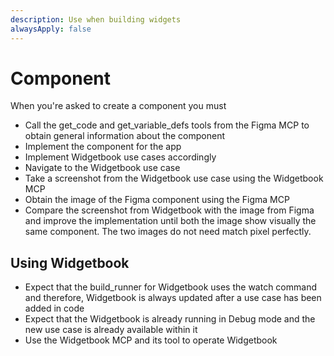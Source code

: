 ```yaml
---
description: Use when building widgets
alwaysApply: false
---
```

# Component
When you're asked to create a component you must
- Call the get_code and get_variable_defs tools from the Figma MCP to obtain general information about the component
- Implement the component for the app 
- Implement Widgetbook use cases accordingly
- Navigate to the Widgetbook use case 
- Take a screenshot from the Widgetbook use case using the Widgetbook MCP
- Obtain the image of the Figma component using the Figma MCP
- Compare the screenshot from Widgetbook with the image from Figma and improve the implementation until both the image show visually the same component. The two images do not need match pixel perfectly. 

## Using Widgetbook
- Expect that the build_runner for Widgetbook uses the watch command and therefore, Widgetbook is always updated after a use case has been added in code
- Expect that the Widgetbook is already running in Debug mode and the new use case is already available within it
- Use the Widgetbook MCP and its tool to operate Widgetbook
